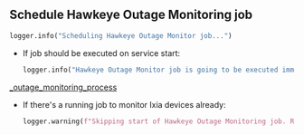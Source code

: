## Schedule Hawkeye Outage Monitoring job
```python
logger.info("Scheduling Hawkeye Outage Monitor job...")
```

* If job should be executed on service start:
  ```python
  logger.info("Hawkeye Outage Monitor job is going to be executed immediately")
  ```

[_outage_monitoring_process](_outage_monitoring_process.md)

* If there's a running job to monitor Ixia devices already:
  ```python
  logger.warning(f"Skipping start of Hawkeye Outage Monitoring job. Reason: {conflict}")
  ```
